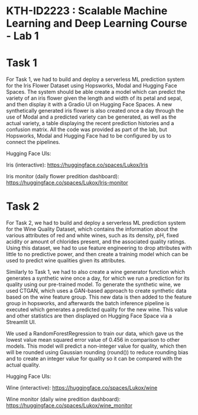 # KTH-ID2223 : Scalable Machine Learning and Deep Learning Course - Lab 1

# Task 1

For Task 1, we had to build and deploy a serverless ML prediction system for the Iris Flower Dataset using Hopsworks, Modal and Hugging Face Spaces. The system should be able create a model which can predict the variety of an iris flower given the length and width of its petal and sepal, and then display it with a Gradio UI on Hugging Face Spaces. A new synthetically generated iris flower is also created once a day through the use of Modal and a predicted variety can be generated, as well as the actual variety, a table displaying the recent prediction histories and a confusion matrix. All the code was provided as part of the lab, but Hopsworks, Modal and Hugging Face had to be configured by us to connect the pipelines.

Hugging Face UIs:

Iris (interactive):
https://huggingface.co/spaces/Lukox/Iris

Iris monitor (daily flower predition dashboard):
https://huggingface.co/spaces/Lukox/Iris-monitor

# Task 2
For Task 2, we had to build and deploy a serverless ML prediction system for the Wine Quality Dataset, which contains the information about the various attributes of red and white wines, such as its density, pH, fixed acidity or amount of chlorides present, and the associated quality ratings. Using this dataset, we had to use feature engineering to drop attributes with little to no predictive power, and then create a training model which can be used to predict wine qualities given its attributes. 

Similarly to Task 1, we had to also create a wine generator function which generates a synthetic wine once a day, for which we run a prediction for its quality using our pre-trained model. To generate the synthetic wine, we used CTGAN, which uses a GAN-based approach to create synthetic data based on the wine feature group. This new data is then added to the feature group in hopsworks, and afterwards the batch inference pipeline is executed which generates a predicted quality for the new wine. This value and other statistics are then displayed on Hugging Face Space via a Streamlit UI.

We used a RandomForestRegression to train our data, which gave us the lowest value mean squared error value of 0.456 in comparison to other models. This model will predict a non-integer value for quality, which then will be rounded using Gaussian rounding (round()) to reduce rounding bias and to create an integer value for quality so it can be compared with the actual quality.

Hugging Face UIs:

Wine (interactive):
https://huggingface.co/spaces/Lukox/wine

Wine monitor (daily wine predition dashboard):
https://huggingface.co/spaces/Lukox/wine_monitor